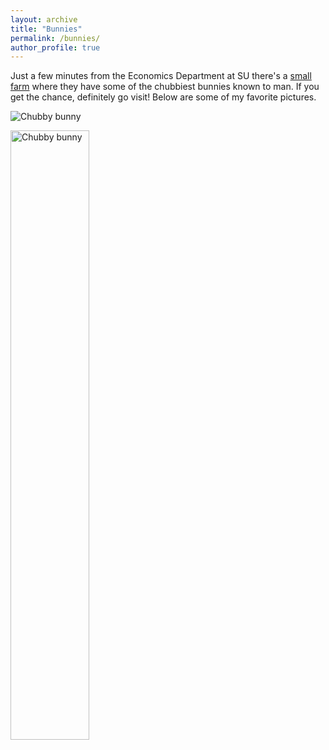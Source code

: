 ```yaml
---
layout: archive
title: "Bunnies"
permalink: /bunnies/
author_profile: true
---
```


Just a few minutes from the Economics Department at SU there's a [small farm](https://storaskuggans4hgard.se/) where they have some of the chubbiest bunnies known to man. If you get the chance, definitely go visit! Below are some of my favorite pictures.


![Chubby bunny](/images/IMG_1301.jpeg)

<img src="/images/IMG_1301.jpeg" alt="Chubby bunny" style="width:50%;">
